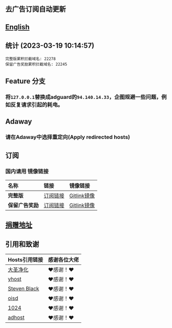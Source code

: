 ## 去广告订阅自动更新
## [English](./README_en.md)

## 统计 (2023-03-19 10:14:57)
```
完整版累积拦截域名: 22278
保留广告奖励累积拦截域名: 22245
```

## Feature 分支
### 将`127.0.0.1`替换成adguard的`94.140.14.33`，企图规避一些问题，例如反复请求引起的耗电。

## Adaway
### 请在Adaway中选择**重定向(Apply redirected hosts)**

## 订阅
### 国内请用 **镜像链接**  

| **名称** | **链接** | **镜像链接** |
| :-- | :-- | :-- |
| **完整版** | [订阅链接](https://raw.githubusercontent.com/lingeringsound/10007_auto/Feature/all) | [Gitlink镜像](https://code.gitlink.org.cn/api/v1/repos/keytoolazy/10007_auto/raw/all?ref=Feature) |
| **保留广告奖励** | [订阅链接](https://raw.githubusercontent.com/lingeringsound/10007_auto/Feature/reward) | [Gitlink镜像](https://code.gitlink.org.cn/api/v1/repos/keytoolazy/10007_auto/raw/reward?ref=Feature) |

## **[捐赠地址](https://github.com/lingeringsound/10007)**

## 引用和致谢
| **Hosts引用链接** | 感谢各位大佬 |
| :-- | :-- |
| [大圣净化](https://github.com/jdlingyu/ad-wars) | ❤感谢！❤ |
| [yhost](https://github.com/VeleSila/yhosts) | ❤感谢！❤ |
| [Steven Black](https://github.com/StevenBlack/hosts) | ❤感谢！❤ |
| [oisd](https://oisd.nl/howto) | ❤感谢！❤ |
| [1024](https://github.com/Goooler/1024_hosts) | ❤感谢！❤ |
| [adhost](https://github.com/E7KMbb/AD-hosts) | ❤感谢！❤ |

